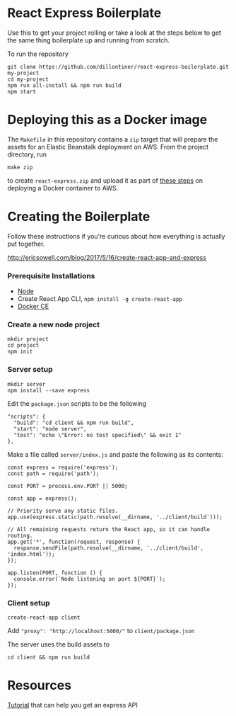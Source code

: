 # React Express Boilerplate

Use this to get your project rolling or take a look at the steps below to get the same thing boilerplate up and running from scratch.

To run the repository
```
git clone https://github.com/dillontiner/react-express-boilerplate.git my-project
cd my-project
npm run all-install && npm run build
npm start
```


# Deploying this as a Docker image

The `Makefile` in this repository contains a `zip` target that will prepare the assets for an Elastic Beanstalk deployment on AWS. From the project directory, run 
```
make zip
```
to create `react-express.zip` and upload it as part of [these steps](https://docs.aws.amazon.com/elasticbeanstalk/latest/dg/docker-singlecontainer-deploy.html) on deploying a Docker container to AWS.

# Creating the Boilerplate 

Follow these instructions if you're curious about how everything is actually put together.

http://ericsowell.com/blog/2017/5/16/create-react-app-and-express

### Prerequisite Installations
- [Node](https://nodejs.org/en/download/)
- Create React App CLI, `npm install -g create-react-app`
- [Docker CE](https://www.docker.com/community-edition)

### Create a new node project
```
mkdir project
cd project
npm init
```

### Server setup
```
mkdir server
npm install --save express
```

Edit the `package.json` scripts to be the following
```
"scripts": {
  "build": "cd client && npm run build",
  "start": "node server",
  "test": "echo \"Error: no test specified\" && exit 1"
},
```

Make a file called `server/index.js` and paste the following as its contents:

```
const express = require('express');
const path = require('path');

const PORT = process.env.PORT || 5000;

const app = express();

// Priority serve any static files.
app.use(express.static(path.resolve(__dirname, '../client/build')));

// All remaining requests return the React app, so it can handle routing.
app.get('*', function(request, response) {
  response.sendFile(path.resolve(__dirname, '../client/build', 'index.html'));
});

app.listen(PORT, function () {
  console.error(`Node listening on port ${PORT}`);
});
```

### Client setup
```
create-react-app client
```

Add `"proxy": "http://localhost:5000/"` to `client/package.json`

The server uses the build assets to 
```
cd client && npm run build
```

# Resources

[Tutorial](https://medium.freecodecamp.org/how-to-make-create-react-app-work-with-a-node-backend-api-7c5c48acb1b0) that can help you get an express API